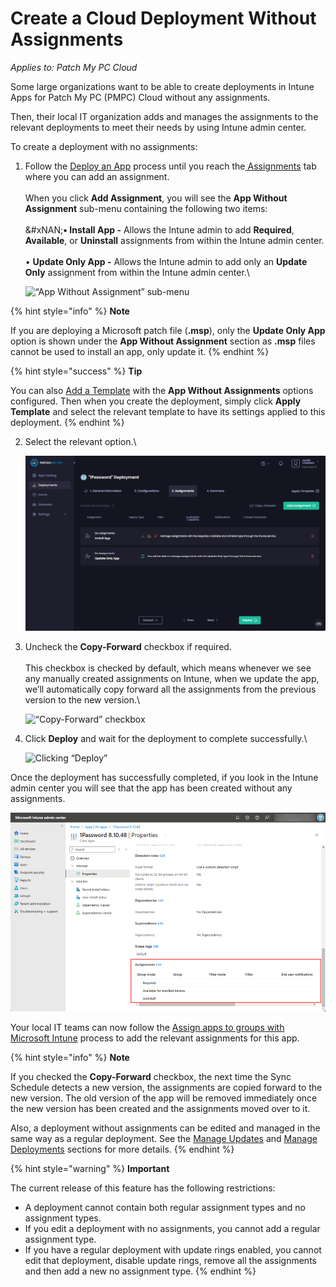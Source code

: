 # Create a Cloud Deployment Without Assignments

_Applies to: Patch My PC Cloud_

Some large organizations want to be able to create deployments in Intune Apps for Patch My PC (PMPC) Cloud without any assignments.

Then, their local IT organization adds and manages the assignments to the relevant deployments to meet their needs by using Intune admin center.

To create a deployment with no assignments:

1.  Follow the [Deploy an App](deploying-an-app-using-cloud/) process until you reach the[ Assignments](deploying-an-app-using-cloud/cloud-assignments-deployment-tab.md) tab where you can add an assignment.\
    \
    When you click **Add Assignment**, you will see the **App Without Assignment** sub-menu containing the following two items:\
    \
    &#xNAN;**• Install App -** Allows the Intune admin to add **Required**, **Available**, or **Uninstall** assignments from within the Intune admin center.\
    \
    • **Update Only App -** Allows the Intune admin to add only an **Update Only** assignment from within the Intune admin center.\


    ![“App Without Assignment” sub-menu](/_images/image%20%28358%29.png "\"App Without Assignment\" sub-menu")

{% hint style="info" %}
**Note**

If you are deploying a Microsoft patch file (**.msp**), only the **Update Only App** option is shown under the **App Without Assignment** section as **.msp** files cannot be used to install an app, only update it.
{% endhint %}

{% hint style="success" %}
**Tip**

You can also [Add a Template](../cloud-administration/manage-cloud-deployment-templates/add-a-cloud-deployment-template.md) with the **App Without Assignments** options configured. Then when you create the deployment, simply click **Apply Template** and select the relevant template to have its settings applied to this deployment.
{% endhint %}

2.  Select the relevant option.\


    ![Selecting the required option](/_images/image%20%282483%29.png "Selecting the required option")
3.  Uncheck the **Copy-Forward** checkbox if required.\
    \
    This checkbox is checked by default, which means whenever we see any manually created assignments on Intune, when we update the app, we’ll automatically copy forward all the assignments from the previous version to the new version.\


    ![“Copy-Forward” checkbox](/_images/image%20%282484%29.png "\"Copy-Forward\" checkbox")
4.  Click **Deploy** and wait for the deployment to complete successfully.\


    ![Clicking “Deploy”](/_images/image%20%282485%29.png "Clicking \"Deploy\"")

Once the deployment has successfully completed, if you look in the Intune admin center you will see that the app has been created without any assignments.

![App created with no assignments](/_images/image%20%28362%29.png "App created with no assignments")

Your local IT teams can now follow the [Assign apps to groups with Microsoft Intune](https://learn.microsoft.com/en-us/mem/intune/apps/apps-deploy) process to add the relevant assignments for this app.

{% hint style="info" %}
**Note**

If you checked the **Copy-Forward** checkbox, the next time the Sync Schedule detects a new version, the assignments are copied forward to the new version. The old version of the app will be removed immediately once the new version has been created and the assignments moved over to it.

Also, a deployment without assignments can be edited and managed in the same way as a regular deployment. See the [Manage Updates](manage-updates-in-cloud/) and [Manage Deployments](manage-cloud-deployments/) sections for more details.
{% endhint %}

{% hint style="warning" %}
**Important**

The current release of this feature has the following restrictions:

* A deployment cannot contain both regular assignment types and no assignment types.
* If you edit a deployment with no assignments, you cannot add a regular assignment type.
* If you have a regular deployment with update rings enabled, you cannot edit that deployment, disable update rings, remove all the assignments and then add a new no assignment type.
{% endhint %}
